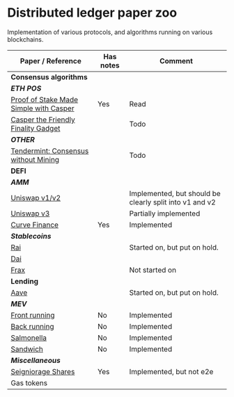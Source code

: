 # Distributed ledger paper zoo

Implementation of various protocols, and algorithms running on various blockchains.


| **Paper / Reference**                                                                                                                                               | **Has notes** | **Comment**                                             |
| ------------------------------------------------------------------------------------------------------------------------------------------------------------------- | ------------- | ------------------------------------------------------- |
| **Consensus algorithms**                                                                                                                                            |               |                                                         |
| **_ETH POS_**                                                                                                                                                       |               |                                                         |
| [Proof of Stake Made Simple with Casper](https://www.scs.stanford.edu/17au-cs244b/labs/projects/moindrot_bournhonesque.pdf)                                         |   Yes            | Read                                                    |
| [Casper the Friendly Finality Gadget](https://arxiv.org/pdf/1710.09437.pdf)                                                                                         |               | Todo                                                    |
| **_OTHER_**                                                                                                                                                         |               |                                                         |
| [Tendermint: Consensus without Mining](https://tendermint.com/static/docs/tendermint.pdf)                                                                           |               | Todo                                                    |
| **DEFI**                                                                                                                                                            |               |                                                         |
| **_AMM_**                                                                                                                                                           |               |                                                         |
| [ Uniswap v1/v2](https://uniswap.org/whitepaper.pdf)                                                                                                                |               | Implemented, but should be clearly split into v1 and v2 |
| [ Uniswap v3](https://uniswap.org/whitepaper-v3.pdf)                                                                                                                |               | Partially implemented                                   |
| [ Curve Finance](https://curve.fi/files/crypto-pools-paper.pdf)                                                                                                     | Yes           | Implemented                                             |
| **_Stablecoins_**                                                                                                                                                   |               |                                                         |
| [ Rai](https://raw.githubusercontent.com/reflexer-labs/whitepapers/master/English/rai-english.pdf)                                                                  |               | Started on, but put on hold.                            |
| [ Dai](https://makerdao.com/whitepaper/White%20Paper%20-The%20Maker%20Protocol_%20MakerDAO%E2%80%99s%20Multi-Collateral%20Dai%20(MCD)%20System-FINAL-%20021720.pdf) |               |                                                         |
| [Frax](https://docs.frax.finance/overview)                                                                                                                          |               | Not started on                                          |
| **Lending**                                                                                                                                                         |               |                                                         |
| [Aave](https://raw.githubusercontent.com/aave/aave-protocol/master/docs/Aave_Protocol_Whitepaper_v1_0.pdf)                                                          |               | Started on, but put on hold.                            |
| **_MEV_**                                                                                                                                                           |               |                                                         |
| [ Front running](https://www.mev.wiki/attack-examples/front-running)                                                                                                | No            | Implemented                                             |
| [ Back running](https://www.mev.wiki/attack-examples/back-running)                                                                                                  | No            | Implemented                                             |
| [ Salmonella](https://www.mev.wiki/attempts-to-trick-the-bots/salmonella)                                                                                           | No            | Implemented                                             |
| [ Sandwich](https://www.mev.wiki/attack-examples/sandwich-attack)                                                                                                   | No            | Implemented                                             |
| **_Miscellaneous_**                                                                                                                                                 |               |                                                         |
| [Seigniorage Shares](https://blog.bitmex.com/wp-content/uploads/2018/06/A-Note-on-Cryptocurrency-Stabilisation-Seigniorage-Shares.pdf)                              | Yes           | Implemented, but not e2e                                |
| Gas tokens                                                                                                                                                          |               |                                                         |
